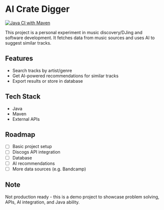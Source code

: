 # AI Crate Digger

[![Java CI with Maven](https://github.com/mcorr98/music-sample-finder/actions/workflows/maven.yml/badge.svg?branch=main)](https://github.com/mcorr98/music-sample-finder/actions/workflows/maven.yml)

This project is a personal experiment in music discovery/DJing and software development.
It fetches data from music sources and uses AI to suggest similar tracks.

## Features
- Search tracks by artist/genre
- Get AI-powered recommendations for similar tracks
- Export results or store in database

## Tech Stack
- Java
- Maven
- External APIs

## Roadmap
- [ ] Basic project setup
- [ ] Discogs API integration
- [ ] Database
- [ ] AI recommendations
- [ ] More data sources (e.g. Bandcamp)

## Note
Not production ready - this is a demo project to showcase problem solving, APIs, AI integration, and Java ability.